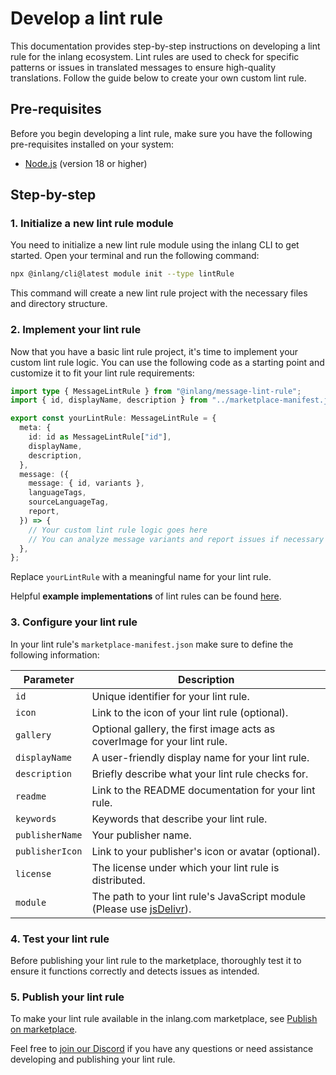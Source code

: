 # Develop a lint rule

This documentation provides step-by-step instructions on developing a lint rule for the inlang ecosystem. Lint rules are used to check for specific patterns or issues in translated messages to ensure high-quality translations. Follow the guide below to create your own custom lint rule.

## Pre-requisites

Before you begin developing a lint rule, make sure you have the following pre-requisites installed on your system:

- [Node.js](https://nodejs.org/en/) (version 18 or higher)

## Step-by-step

### 1. Initialize a new lint rule module

You need to initialize a new lint rule module using the inlang CLI to get started. Open your terminal and run the following command:

```bash
npx @inlang/cli@latest module init --type lintRule
```

This command will create a new lint rule project with the necessary files and directory structure.

### 2. Implement your lint rule

Now that you have a basic lint rule project, it's time to implement your custom lint rule logic. You can use the following code as a starting point and customize it to fit your lint rule requirements:

```typescript
import type { MessageLintRule } from "@inlang/message-lint-rule";
import { id, displayName, description } from "../marketplace-manifest.json";

export const yourLintRule: MessageLintRule = {
  meta: {
    id: id as MessageLintRule["id"],
    displayName,
    description,
  },
  message: ({
    message: { id, variants },
    languageTags,
    sourceLanguageTag,
    report,
  }) => {
    // Your custom lint rule logic goes here
    // You can analyze message variants and report issues if necessary
  },
};
```

Replace `yourLintRule` with a meaningful name for your lint rule.

Helpful **example implementations** of lint rules can be found [here](https://github.com/opral/monorepo/tree/main/inlang/packages/message-lint-rules).

### 3. Configure your lint rule

In your lint rule's `marketplace-manifest.json` make sure to define the following information:

| Parameter       | Description                                                                                        |
| --------------- | -------------------------------------------------------------------------------------------------- |
| `id`            | Unique identifier for your lint rule.                                                              |
| `icon`          | Link to the icon of your lint rule (optional).                                                     |
| `gallery`       | Optional gallery, the first image acts as coverImage for your lint rule.                           |
| `displayName`   | A user-friendly display name for your lint rule.                                                   |
| `description`   | Briefly describe what your lint rule checks for.                                                   |
| `readme`        | Link to the README documentation for your lint rule.                                               |
| `keywords`      | Keywords that describe your lint rule.                                                             |
| `publisherName` | Your publisher name.                                                                               |
| `publisherIcon` | Link to your publisher's icon or avatar (optional).                                                |
| `license`       | The license under which your lint rule is distributed.                                             |
| `module`        | The path to your lint rule's JavaScript module (Please use [jsDelivr](https://www.jsdelivr.com/)). |

### 4. Test your lint rule

Before publishing your lint rule to the marketplace, thoroughly test it to ensure it functions correctly and detects issues as intended.

### 5. Publish your lint rule

To make your lint rule available in the inlang.com marketplace, see [Publish on marketplace](/documentation/publish-to-marketplace).

Feel free to [join our Discord](https://discord.gg/CNPfhWpcAa) if you have any questions or need assistance developing and publishing your lint rule.
